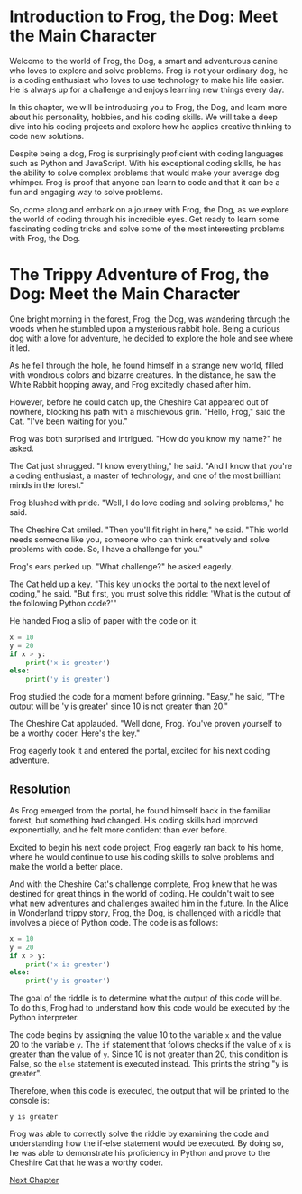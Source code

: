 # Introduction to Frog, the Dog: Meet the Main Character

Welcome to the world of Frog, the Dog, a smart and adventurous canine who loves to explore and solve problems. Frog is not your ordinary dog, he is a coding enthusiast who loves to use technology to make his life easier. He is always up for a challenge and enjoys learning new things every day.

In this chapter, we will be introducing you to Frog, the Dog, and learn more about his personality, hobbies, and his coding skills. We will take a deep dive into his coding projects and explore how he applies creative thinking to code new solutions. 

Despite being a dog, Frog is surprisingly proficient with coding languages such as Python and JavaScript. With his exceptional coding skills, he has the ability to solve complex problems that would make your average dog whimper. Frog is proof that anyone can learn to code and that it can be a fun and engaging way to solve problems.

So, come along and embark on a journey with Frog, the Dog, as we explore the world of coding through his incredible eyes. Get ready to learn some fascinating coding tricks and solve some of the most interesting problems with Frog, the Dog.
# The Trippy Adventure of Frog, the Dog: Meet the Main Character

One bright morning in the forest, Frog, the Dog, was wandering through the woods when he stumbled upon a mysterious rabbit hole. Being a curious dog with a love for adventure, he decided to explore the hole and see where it led.

As he fell through the hole, he found himself in a strange new world, filled with wondrous colors and bizarre creatures. In the distance, he saw the White Rabbit hopping away, and Frog excitedly chased after him.

However, before he could catch up, the Cheshire Cat appeared out of nowhere, blocking his path with a mischievous grin. "Hello, Frog," said the Cat. "I've been waiting for you."

Frog was both surprised and intrigued. "How do you know my name?" he asked.

The Cat just shrugged. "I know everything," he said. "And I know that you're a coding enthusiast, a master of technology, and one of the most brilliant minds in the forest."

Frog blushed with pride. "Well, I do love coding and solving problems," he said.

The Cheshire Cat smiled. "Then you'll fit right in here," he said. "This world needs someone like you, someone who can think creatively and solve problems with code. So, I have a challenge for you."

Frog's ears perked up. "What challenge?" he asked eagerly.

The Cat held up a key. "This key unlocks the portal to the next level of coding," he said. "But first, you must solve this riddle: 'What is the output of the following Python code?'"

He handed Frog a slip of paper with the code on it:

```python
x = 10
y = 20
if x > y:
    print('x is greater')
else:
    print('y is greater')
```

Frog studied the code for a moment before grinning. "Easy," he said, "The output will be 'y is greater' since 10 is not greater than 20."

The Cheshire Cat applauded. "Well done, Frog. You've proven yourself to be a worthy coder. Here's the key."

Frog eagerly took it and entered the portal, excited for his next coding adventure.

## Resolution

As Frog emerged from the portal, he found himself back in the familiar forest, but something had changed. His coding skills had improved exponentially, and he felt more confident than ever before.

Excited to begin his next code project, Frog eagerly ran back to his home, where he would continue to use his coding skills to solve problems and make the world a better place.

And with the Cheshire Cat's challenge complete, Frog knew that he was destined for great things in the world of coding. He couldn't wait to see what new adventures and challenges awaited him in the future.
In the Alice in Wonderland trippy story, Frog, the Dog, is challenged with a riddle that involves a piece of Python code. The code is as follows:

```python
x = 10
y = 20
if x > y:
    print('x is greater')
else:
    print('y is greater')
```

The goal of the riddle is to determine what the output of this code will be. To do this, Frog had to understand how this code would be executed by the Python interpreter.

The code begins by assigning the value 10 to the variable `x` and the value 20 to the variable `y`. The `if` statement that follows checks if the value of `x` is greater than the value of `y`. Since 10 is not greater than 20, this condition is False, so the `else` statement is executed instead. This prints the string "y is greater".

Therefore, when this code is executed, the output that will be printed to the console is: 

```
y is greater
```

Frog was able to correctly solve the riddle by examining the code and understanding how the if-else statement would be executed. By doing so, he was able to demonstrate his proficiency in Python and prove to the Cheshire Cat that he was a worthy coder.


[Next Chapter](02_Chapter02.md)